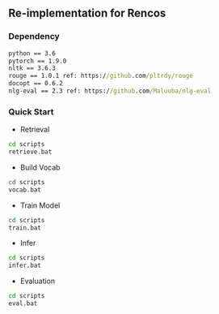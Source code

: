 ## Re-implementation for Rencos

### Dependency
```cmd
python == 3.6
pytorch == 1.9.0
nltk == 3.6.3
rouge == 1.0.1 ref: https://github.com/pltrdy/rouge
docopt == 0.6.2
nlg-eval == 2.3 ref: https://github.com/Maluuba/nlg-eval
```

### Quick Start 
- Retrieval
```cmd
cd scripts
retrieve.bat
```
- Build Vocab
```cmd
cd scripts
vocab.bat
```

- Train Model
```cmd
cd scripts
train.bat
```

- Infer
```cmd
cd scripts
infer.bat
```

- Evaluation
```cmd
cd scripts
eval.bat
```


